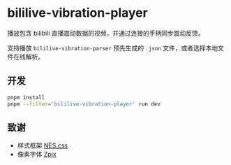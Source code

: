 # bililive-vibration-player

播放包含 bilibili 直播震动数据的视频，并通过连接的手柄同步震动反馈。

支持播放 `bililive-vibration-parser` 预先生成的 `.json` 文件，或者选择本地文件在线解析。

## 开发

```bash
pnpm install
pnpm --filter='bililive-vibration-player' run dev
```

## 致谢

- 样式框架 [NES.css](https://github.com/nostalgic-css/NES.css)
- 像素字体 [Zpix](https://github.com/SolidZORO/zpix-pixel-font)
